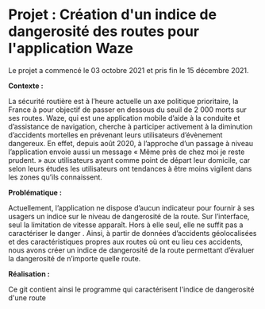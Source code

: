 # Projet : Création d'un indice de dangerosité des routes pour l'application Waze

Le projet a commencé le 03 octobre 2021 et pris fin le 15 décembre 2021.


<B> Contexte : </B>

  La sécurité routière est à l’heure actuelle un axe politique prioritaire, la France à pour objectif de passer en dessous du seuil de 2 000 morts sur ses routes. Waze, qui est une application mobile d’aide à la conduite et d’assistance de navigation, cherche à participer activement à la diminution d’accidents mortelles en prévenant leurs utilisateurs d’évènement dangereux. En effet, depuis août 2020, à l’approche d’un passage à niveau l’application envoie aussi un message « Même près de chez moi je reste prudent. » aux utilisateurs ayant comme point de départ leur domicile, car selon leurs études les utilisateurs ont tendances à être moins vigilent dans les zones qu’ils connaissent.


<B> Problématique : </B>

  Actuellement, l’application ne dispose d’aucun indicateur pour fournir à ses usagers un indice sur le niveau de dangerosité de la route. Sur l’interface, seul la limitation de vitesse apparaît. Hors à elle seul, elle ne suffit pas a caractériser le danger . Ainsi, à partir de données d’accidents géolocalisées et des caractéristiques propres aux routes où ont eu lieu ces accidents, nous avons créer un indice de dangerosité de la route permettant d’évaluer la dangerosité de n’importe quelle route.


<B> Réalisation : </B>
  
  Ce git contient ainsi le programme qui caractérisent l'indice de dangerosité d'une route 
